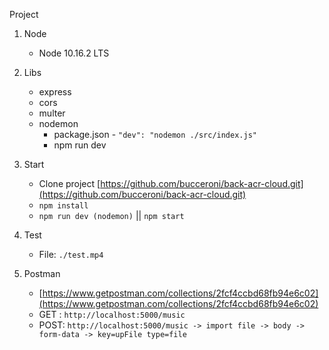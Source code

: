 Project

1.  Node
    - Node 10.16.2 LTS

2.  Libs
    - express
    - cors
    - multer
    - nodemon
        - package.json - `"dev": "nodemon ./src/index.js"`
        - npm run dev

3.  Start
    -  Clone project [https://github.com/bucceroni/back-acr-cloud.git](https://github.com/bucceroni/back-acr-cloud.git)
    -  `npm install`
    -  `npm run dev (nodemon)` || `npm start`

4.  Test
    - File: `./test.mp4`

5.  Postman
    -  [https://www.getpostman.com/collections/2fcf4ccbd68fb94e6c02](https://www.getpostman.com/collections/2fcf4ccbd68fb94e6c02)
    -  GET : `http://localhost:5000/music`
    -  POST: `http://localhost:5000/music -> import file -> body -> form-data -> key=upFile type=file`
